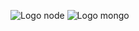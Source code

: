 ![Logo node](https://miro.medium.com/max/930/0*MNVJq_8e0SJoqZb5.jpg)
![Logo mongo](https://www.bleepstatic.com/images/news/u/986406/Logos/MongoDB-Logo.jpg)
